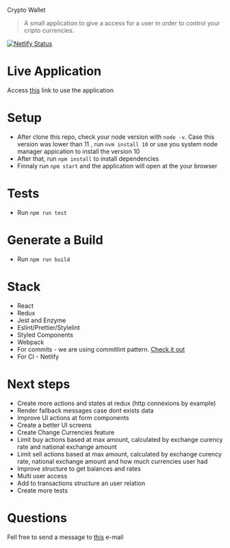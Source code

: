 Crypto Wallet

> A small application to give a access for a user in order to control your cripto currencies.

[![Netlify Status](https://api.netlify.com/api/v1/badges/e9f9ae04-ff13-4032-af47-5aff9774e311/deploy-status)](https://app.netlify.com/sites/crypto-wallet-app/deploys)

# Live Application

Access [this](https://crypto-wallet-app.netlify.app/) link to use the application

# Setup

- After clone this repo, check your node version with `node -v`. Case this version was lower than 11 , run `nvm install 10` or use you system node manager appication to install the version 10
- After that, run `npm install` to install dependencies
- Finnaly run `npm start` and the application will open at the your browser

# Tests

- Run `npm run test`

# Generate a Build

- Run `npm run build`

# Stack

- React
- Redux
- Jest and Enzyme
- Eslint/Prettier/Stylelint
- Styled Components
- Webpack
- For commits - we are using commitlint pattern. [Check it out](https://commitlint.js.org/#/)
- For CI - Netlify

# Next steps

- Create more actions and states at redux (http connexions by example)
- Render fallback messages case dont exists data
- Improve UI actions at form components
- Create a better UI screens
- Create Change Currencies feature
- Limit buy actions based at max amount, calculated by exchange curency rate and national exchange amount
- Limit sell actions based at max amount, calculated by exchange curency rate, national exchange amount and how much currencies user had
- Improve structure to get balances and rates
- Multi user access
- Add to transactions structure an user relation
- Create more tests

# Questions

Fell free to send a message to [this](yanmagale@gmail.com) e-mail
